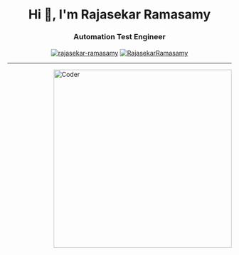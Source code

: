 <h1 align="center">Hi 👋, I'm Rajasekar Ramasamy</h1>
<h3 align="center">Automation Test Engineer</h3>

<p align="center">
<a href="https://www.linkedin.com/in/r-rajasekar" target="blank"><img align="center" src="https://img.shields.io/badge/-Rajasekar%20Ramasamy-blue?style=flat&logo=Linkedin&logoColor=white&link=https://www.linkedin.com/in/r-rajasekar/" alt="rajasekar-ramasamy" /></a>
<a href="https://github.com/raja2vin" target="blank"><img align="center" src="https://img.shields.io/badge/-GitHub-black?style=flat&logo=Github&logoColor=white&link=https://github.com/raja2vin" alt="RajasekarRamasamy" /></a>
</p>

---

<img align="right" src="https://camo.githubusercontent.com/5ddf73ad3a205111cf8c686f687fc216c2946a75005718c8da5b837ad9de78c9/68747470733a2f2f7468756d62732e6766796361742e636f6d2f4576696c4e657874446576696c666973682d736d616c6c2e676966" width=400 alt="Coder"/>
